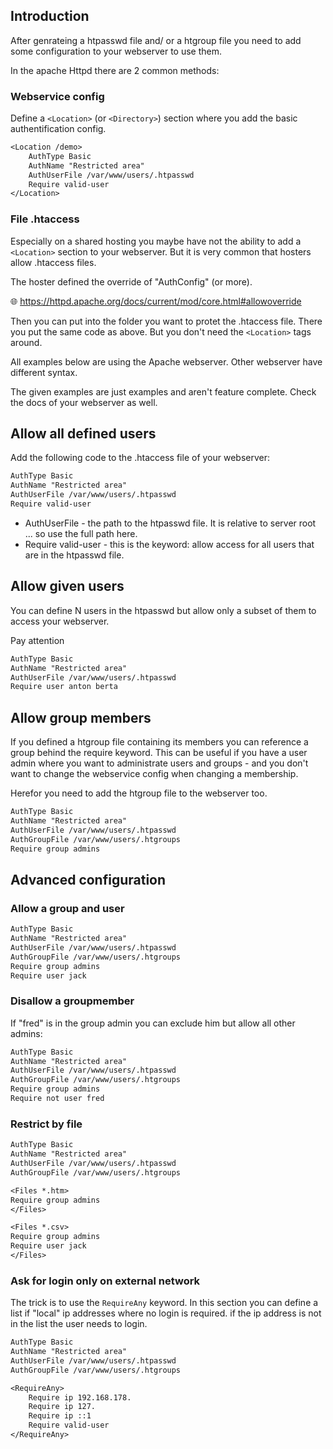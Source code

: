 ## Introduction

After genrateing a htpasswd file and/ or a htgroup file you need to add some configuration to your webserver to use them.

In the apache Httpd there are 2 common methods:

### Webservice config

Define a `<Location>` (or `<Directory>`) section where you add the basic authentification config.

```txt
<Location /demo>
    AuthType Basic
    AuthName "Restricted area"
    AuthUserFile /var/www/users/.htpasswd
    Require valid-user
</Location>
```

### File .htaccess

Especially on a shared hosting you maybe have not the ability to add a `<Location>` section to your webserver. But it is very common that hosters allow .htaccess files.

The hoster defined the override of "AuthConfig" (or more).

🌐 <https://httpd.apache.org/docs/current/mod/core.html#allowoverride>

Then you can put into the folder you want to protet the .htaccess file. There you put the same code as above. But you don't need the `<Location>` tags around.

All examples below are using the Apache webserver. Other webserver have different syntax. 

The given examples are just examples and aren't feature complete. Check the docs of your webserver as well.

## Allow all defined users

Add the following code to the .htaccess file of your webserver:

```txt
AuthType Basic
AuthName "Restricted area"
AuthUserFile /var/www/users/.htpasswd
Require valid-user
```

* AuthUserFile - the path to the htpasswd file. It is relative to server root ... so use the full path here.
* Require valid-user - this is the keyword: allow access for all users that are in the htpasswd file.

## Allow given users

You can define N users in the htpasswd but allow only a subset of them to access your webserver.

Pay attention 

```txt
AuthType Basic
AuthName "Restricted area"
AuthUserFile /var/www/users/.htpasswd
Require user anton berta
```

## Allow group members

If you defined a htgroup file containing its members you can reference a group behind the require keyword. This can be useful if you have a user admin where you want to administrate users and groups - and you don't want to change the webservice config when changing a membership.

Herefor you need to add the htgroup file to the webserver too.

```txt
AuthType Basic
AuthName "Restricted area"
AuthUserFile /var/www/users/.htpasswd
AuthGroupFile /var/www/users/.htgroups
Require group admins
```

## Advanced configuration

### Allow a group and user

```txt
AuthType Basic
AuthName "Restricted area"
AuthUserFile /var/www/users/.htpasswd
AuthGroupFile /var/www/users/.htgroups
Require group admins
Require user jack
```

### Disallow a groupmember

If "fred" is in the group admin you can exclude him but allow all other admins:

```txt
AuthType Basic
AuthName "Restricted area"
AuthUserFile /var/www/users/.htpasswd
AuthGroupFile /var/www/users/.htgroups
Require group admins
Require not user fred
```

### Restrict by file

```txt
AuthType Basic
AuthName "Restricted area"
AuthUserFile /var/www/users/.htpasswd
AuthGroupFile /var/www/users/.htgroups

<Files *.htm>
Require group admins
</Files>

<Files *.csv>
Require group admins
Require user jack
</Files>
```

### Ask for login only on external network

The trick is to use the `RequireAny` keyword. In this section you can define a list if "local" ip addresses where no login is required. if the ip address is not in the list the user needs to login.

```txt
AuthType Basic
AuthName "Restricted area"
AuthUserFile /var/www/users/.htpasswd
AuthGroupFile /var/www/users/.htgroups

<RequireAny>
    Require ip 192.168.178.
    Require ip 127.
    Require ip ::1
    Require valid-user
</RequireAny>
```
